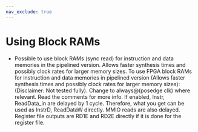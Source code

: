 ```yaml
---
nav_exclude: true
---
```

# Using Block RAMs

- Possible to use block RAMs (sync read) for instruction and data memories in the pipelined version. Allows faster synthesis times and possibly clock rates for larger memory sizes.
To use FPGA block RAMs for instruction and data memories in pipelined version (Allows faster synthesis times and possibly clock rates for larger memory sizes):
(Disclaimer: Not tested fully). Change to always@(posedge clk) where relevant. Read the comments for more info. 
If enabled, Instr, ReadData_in are delayed by 1 cycle. Therefore, what you get can be used as InstrD, ReadDataW directly. MMIO reads are also delayed. Register file outputs are RD1E and RD2E directly if it is done for the register file.
